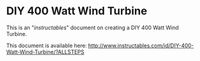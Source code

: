 DIY 400 Watt Wind Turbine
=========================

This is an "*instructables*" document on creating a DIY 400 Watt Wind Turbine.

This document is available here:
http://www.instructables.com/id/DIY-400-Watt-Wind-Turbine/?ALLSTEPS
